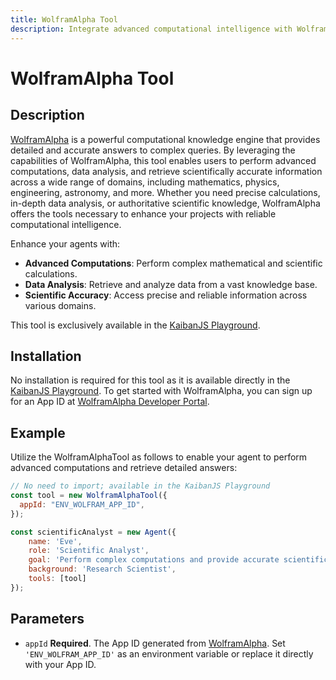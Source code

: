 ```yaml
---
title: WolframAlpha Tool
description: Integrate advanced computational intelligence with WolframAlpha to perform complex queries and retrieve accurate scientific data.
---
```


# WolframAlpha Tool

## Description

[WolframAlpha](https://www.wolframalpha.com/) is a powerful computational knowledge engine that provides detailed and accurate answers to complex queries. By leveraging the capabilities of WolframAlpha, this tool enables users to perform advanced computations, data analysis, and retrieve scientifically accurate information across a wide range of domains, including mathematics, physics, engineering, astronomy, and more. Whether you need precise calculations, in-depth data analysis, or authoritative scientific knowledge, WolframAlpha offers the tools necessary to enhance your projects with reliable computational intelligence.


Enhance your agents with:
- **Advanced Computations**: Perform complex mathematical and scientific calculations.
- **Data Analysis**: Retrieve and analyze data from a vast knowledge base.
- **Scientific Accuracy**: Access precise and reliable information across various domains.

This tool is exclusively available in the [KaibanJS Playground](https://www.kaibanjs.com/playground).

## Installation

No installation is required for this tool as it is available directly in the [KaibanJS Playground](https://www.kaibanjs.com/playground). To get started with WolframAlpha, you can sign up for an App ID at [WolframAlpha Developer Portal](https://developer.wolframalpha.com/).

## Example

Utilize the WolframAlphaTool as follows to enable your agent to perform advanced computations and retrieve detailed answers:

```javascript
// No need to import; available in the KaibanJS Playground
const tool = new WolframAlphaTool({
  appId: "ENV_WOLFRAM_APP_ID",
});

const scientificAnalyst = new Agent({
    name: 'Eve', 
    role: 'Scientific Analyst', 
    goal: 'Perform complex computations and provide accurate scientific data for research and educational purposes.', 
    background: 'Research Scientist',
    tools: [tool]
});
```

## Parameters

- `appId` **Required**. The App ID generated from [WolframAlpha](https://developer.wolframalpha.com/). Set `'ENV_WOLFRAM_APP_ID'` as an environment variable or replace it directly with your App ID.
